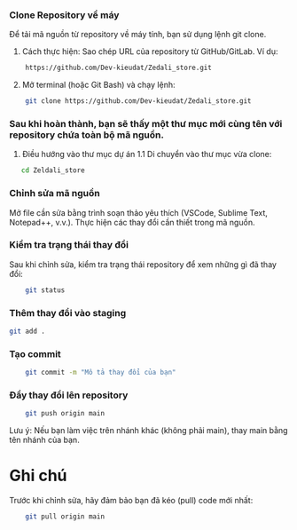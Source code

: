 ### Clone Repository về máy
Để tải mã nguồn từ repository về máy tính, bạn sử dụng lệnh git clone.
1. Cách thực hiện:
Sao chép URL của repository từ GitHub/GitLab. Ví dụ:
```bash
    https://github.com/Dev-kieudat/Zedali_store.git
```
2. Mở terminal (hoặc Git Bash) và chạy lệnh:
```bash
    git clone https://github.com/Dev-kieudat/Zedali_store.git
```
### Sau khi hoàn thành, bạn sẽ thấy một thư mục mới cùng tên với repository chứa toàn bộ mã nguồn.
1. Điều hướng vào thư mục dự án
 1.1 Di chuyển vào thư mục vừa clone:
 ```bash
    cd Zeldali_store
 ```
### Chỉnh sửa mã nguồn
Mở file cần sửa bằng trình soạn thảo yêu thích (VSCode, Sublime Text, Notepad++, v.v.).
Thực hiện các thay đổi cần thiết trong mã nguồn.
###  Kiểm tra trạng thái thay đổi
Sau khi chỉnh sửa, kiểm tra trạng thái repository để xem những gì đã thay đổi:
```bash
    git status
```
### Thêm thay đổi vào staging
```bash
git add .
```
### Tạo commit
```bash
    git commit -m "Mô tả thay đổi của bạn"
```
### Đẩy thay đổi lên repository
```bash
    git push origin main
```
Lưu ý: Nếu bạn làm việc trên nhánh khác (không phải main), thay main bằng tên nhánh của bạn.
# Ghi chú
Trước khi chỉnh sửa, hãy đảm bảo bạn đã kéo (pull) code mới nhất:
```bash
    git pull origin main
```
